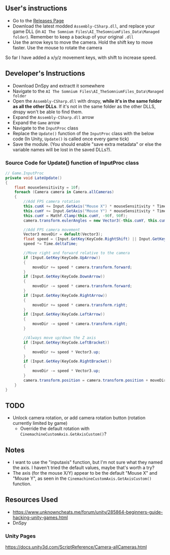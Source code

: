 
## User's instructions

- Go to the [Releases Page](https://github.com/drojf/ai_somnium_freecam/releases)
- Download the latest modded `Assembly-CSharp.dll`, and replace your game DLL (in `AI The Somnium Files\AI_TheSomniumFiles_Data\Managed folder`). Remember to keep a backup of your original `.dll`
- Use the arrow keys to move the camera. Hold the shift key to move faster. Use the mouse to rotate the camera

So far I have added a x/y/z movement keys, with shift to increase speed.

## Developer's Instructions

- Download DnSpy and extractt it somewhere
- Navigate to the `AI The Somnium Files\AI_TheSomniumFiles_Data\Managed folder`
- Open the `Assembly-CSharp.dll` with dnspy, **while it's in the same folder as all the other DLLs**. If it's not in the same folder as the other DLLS, dnspy won't be able to find them.
- Expand the `Assembly-CSharp.dll` arrow
- Expand the `Game` arrow
- Navigate to the `InputProc` class
- Replace the `Update()` function of the `InputProc` class with the below code (In Unity, `Update()` is called once every game tick)
- Save the module. (You should enable "save extra metadata" or else the variable names will be lost in the saved DLLs?).

### Source Code for Update() function of InputProc class

```csharp
// Game.InputProc
private void LateUpdate()
{
    float mouseSensitivity = 10f;
    foreach (Camera camera in Camera.allCameras)
    {
        //Add FPS camera rotation
        this.cumX += Input.GetAxis("Mouse X") * mouseSensitivity * Time.deltaTime;
        this.cumY += Input.GetAxis("Mouse Y") * mouseSensitivity * Time.deltaTime;
        this.cumY = Mathf.Clamp(this.cumY, -90f, 90f);
        camera.transform.eulerAngles = new Vector3(-this.cumY, this.cumX, 0f);

        //Add FPS camera movement
        Vector3 moveDir = default(Vector3);
        float speed = (Input.GetKey(KeyCode.RightShift) || Input.GetKey(KeyCode.LeftShift)) ? 20f : 2f;
        speed *= Time.deltaTime;

        //Move right and forward relative to the camera
        if (Input.GetKey(KeyCode.UpArrow))
        {
            moveDir += speed * camera.transform.forward;
        }
        if (Input.GetKey(KeyCode.DownArrow))
        {
            moveDir -= speed * camera.transform.forward;
        }
        if (Input.GetKey(KeyCode.RightArrow))
        {
            moveDir += speed * camera.transform.right;
        }
        if (Input.GetKey(KeyCode.LeftArrow))
        {
            moveDir -= speed * camera.transform.right;
        }

        //Always move up/down the Z axis
        if (Input.GetKey(KeyCode.LeftBracket))
        {
            moveDir += speed * Vector3.up;
        }
        if (Input.GetKey(KeyCode.RightBracket))
        {
            moveDir -= speed * Vector3.up;
        }
        camera.transform.position = camera.transform.position + moveDir;
    }
}
```

## TODO

- Unlock camera rotation, or add camera rotation button (rotation currently limited by game)
  - Override the default rotation with `CinemachineCustomAxis.GetAxisCustom()`?

## Notes

- I want to use the "inputaxis" function, but I'm not sure what they named the axis. I haven't tried the default values, maybe that's worth a try?
- The axis (for the mouse X/Y) appear to be the default "Mouse X" and "Mouse Y", as seen in the `CinemachineCustomAxis.GetAxisCustom()` function.


## Resources Used

- https://www.unknowncheats.me/forum/unity/285864-beginners-guide-hacking-unity-games.html
- DnSpy

### Unity Pages

https://docs.unity3d.com/ScriptReference/Camera-allCameras.html